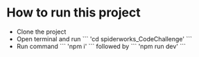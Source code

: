 <h1>How to run this project</h1>
<ul>
  <li>Clone the project</li>
  <li>Open terminal and run ``` 'cd spiderworks_CodeChallenge' ```</li>
  <li>Run command ``` 'npm i' ``` followed by ``` 'npm run dev' ```</li>
</ul>
